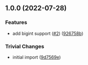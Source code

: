 ## 1.0.0 (2022-07-28)


### Features

* add bigint support ([#2](https://github.com/achingbrain/uint8-varint/issues/2)) ([926758b](https://github.com/achingbrain/uint8-varint/commit/926758b7499d18e240f32311f62c272045bed797))


### Trivial Changes

* initial import ([9d7569e](https://github.com/achingbrain/uint8-varint/commit/9d7569ea321539d1995e26993625a98b6e078d40))
